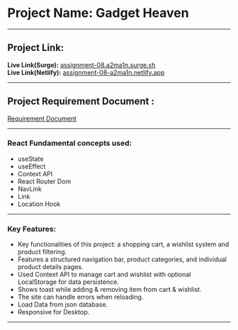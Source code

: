 # Project Name: Gadget Heaven
---
## Project Link:

**Live Link(Surge):** [assignment-08.a2ma1n.surge.sh](http://assignment-08.a2ma1n.surge.sh/)  
**Live Link(Netlify):** [assignment-08-a2ma1n.netlify.app](https://assignment-08-a2ma1n.netlify.app/)

---

## Project Requirement Document :

[Requirement Document](https://github.com/AzmainMubashir/Requirement-PDFs/blob/main/Batch-10_Assignment-08.pdf)

---

### React Fundamental concepts used:

- useState
- useEffect
- Context API
- React Router Dom
- NavLink
- Link
- Location Hook

---

### Key Features:

- Key functionalities of this project: a shopping cart, a wishlist system and product filtering.
- Features a structured navigation bar, product categories, and individual product details pages. 
- Used Context API to manage cart and wishlist with optional LocalStorage for data persistence.
- Shows toast while adding & removing item from cart & wishlist.
- The site can handle errors when reloading.
- Load Data from json database.
- Responsive for Desktop.

---

